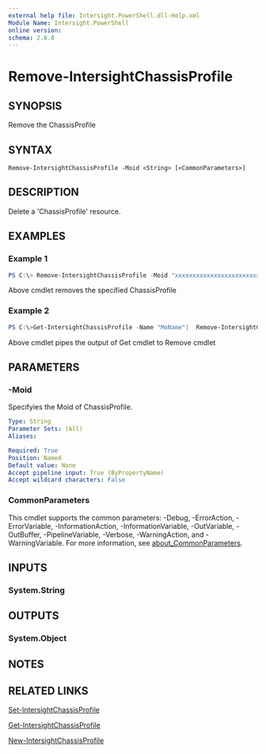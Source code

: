 ```yaml
---
external help file: Intersight.PowerShell.dll-Help.xml
Module Name: Intersight.PowerShell
online version:
schema: 2.0.0
---
```


# Remove-IntersightChassisProfile

## SYNOPSIS
Remove the ChassisProfile

## SYNTAX

```
Remove-IntersightChassisProfile -Moid <String> [<CommonParameters>]
```

## DESCRIPTION
Delete a &apos;ChassisProfile&apos; resource.

## EXAMPLES

### Example 1
```powershell
PS C:\> Remove-IntersightChassisProfile -Moid "xxxxxxxxxxxxxxxxxxxxxxxxxxx"
```
Above cmdlet removes the specified ChassisProfile 

### Example 2
```powershell
PS C:\>Get-IntersightChassisProfile -Name "MoName"|  Remove-IntersightChassisProfile
```
Above cmdlet pipes the output of Get cmdlet to Remove cmdlet

## PARAMETERS

### -Moid
Specifyies the Moid of ChassisProfile.

```yaml
Type: String
Parameter Sets: (All)
Aliases:

Required: True
Position: Named
Default value: None
Accept pipeline input: True (ByPropertyName)
Accept wildcard characters: False
```

### CommonParameters
This cmdlet supports the common parameters: -Debug, -ErrorAction, -ErrorVariable, -InformationAction, -InformationVariable, -OutVariable, -OutBuffer, -PipelineVariable, -Verbose, -WarningAction, and -WarningVariable. For more information, see [about_CommonParameters](http://go.microsoft.com/fwlink/?LinkID=113216).

## INPUTS

### System.String

## OUTPUTS

### System.Object
## NOTES

## RELATED LINKS

[Set-IntersightChassisProfile](./Set-IntersightChassisProfile.md)

[Get-IntersightChassisProfile](./Get-IntersightChassisProfile.md)

[New-IntersightChassisProfile](./New-IntersightChassisProfile.md)

